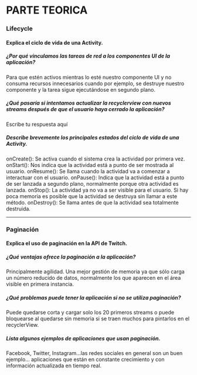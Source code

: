# PARTE TEORICA

### Lifecycle

#### Explica el ciclo de vida de una Activity.

##### ¿Por qué vinculamos las tareas de red a los componentes UI de la aplicación?
Para que estén activos mientras lo esté nuestro componente UI y no consuma recursos innecesarios cuando por ejemplo, se destruye nuestro componente y la tarea sigue ejecutándose en segundo plano.

##### ¿Qué pasaría si intentamos actualizar la recyclerview con nuevos streams después de que el usuario haya cerrado la aplicación?
Escribe tu respuesta aquí

##### Describe brevemente los principales estados del ciclo de vida de una Activity.
onCreate(): Se activa cuando el sistema crea la actividad por primera vez.
onStart(): Nos indica que la actividad está a punto de ser mostrada al usuario. 
onResume(): Se llama cuando la actividad va a comenzar a interactuar con el usuario.
onPause(): Indica que la actividad está a punto de ser lanzada a segundo plano, normalmente porque otra actividad es lanzada. 
onStop(): La actividad ya no va a ser visible para el usuario. Si hay poca memoria es posible que la actividad se destruya sin llamar a este método.
onDestroy(): Se llama antes de que la actividad sea totalmente destruida.

---

### Paginación 

#### Explica el uso de paginación en la API de Twitch.

##### ¿Qué ventajas ofrece la paginación a la aplicación?
Principalmente agilidad. Una mejor gestión de memoria ya que sólo carga un número reducido de datos, normalmente los que aparecen en el área visible en primera instancia.

##### ¿Qué problemas puede tener la aplicación si no se utiliza paginación?
Puede quedarse corta y cargar solo los 20 primeros streams o puede bloquearse al quedarse sin memoria si se traen muchos para pintarlos en el recyclerView.

##### Lista algunos ejemplos de aplicaciones que usan paginación.
Facebook, Twitter, Instagram…las redes sociales en general son un buen ejemplo… aplicaciones que están en constante crecimiento y con información actualizada en tiempo real. 

